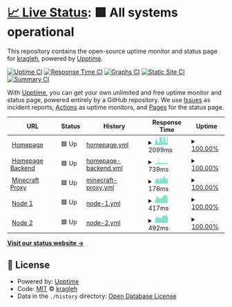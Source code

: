 # [📈 Live Status](https://status.maze.quest): <!--live status--> **🟩 All systems operational**

This repository contains the open-source uptime monitor and status page for [kragleh](https://kragleh.com), powered by [Upptime](https://github.com/upptime/upptime).

[![Uptime CI](https://github.com/kragleh/status.maze.quest/workflows/Uptime%20CI/badge.svg)](https://github.com/kragleh/status.maze.quest/actions?query=workflow%3A%22Uptime+CI%22)
[![Response Time CI](https://github.com/kragleh/status.maze.quest/workflows/Response%20Time%20CI/badge.svg)](https://github.com/kragleh/status.maze.quest/actions?query=workflow%3A%22Response+Time+CI%22)
[![Graphs CI](https://github.com/kragleh/status.maze.quest/workflows/Graphs%20CI/badge.svg)](https://github.com/kragleh/status.maze.quest/actions?query=workflow%3A%22Graphs+CI%22)
[![Static Site CI](https://github.com/kragleh/status.maze.quest/workflows/Static%20Site%20CI/badge.svg)](https://github.com/kragleh/status.maze.quest/actions?query=workflow%3A%22Static+Site+CI%22)
[![Summary CI](https://github.com/kragleh/status.maze.quest/workflows/Summary%20CI/badge.svg)](https://github.com/kragleh/status.maze.quest/actions?query=workflow%3A%22Summary+CI%22)

With [Upptime](https://upptime.js.org), you can get your own unlimited and free uptime monitor and status page, powered entirely by a GitHub repository. We use [Issues](https://github.com/kragleh/status.maze.quest/issues) as incident reports, [Actions](https://github.com/kragleh/status.maze.quest/actions) as uptime monitors, and [Pages](https://status.maze.quest) for the status page.

<!--start: status pages-->
<!-- This summary is generated by Upptime (https://github.com/upptime/upptime) -->
<!-- Do not edit this manually, your changes will be overwritten -->
<!-- prettier-ignore -->
| URL | Status | History | Response Time | Uptime |
| --- | ------ | ------- | ------------- | ------ |
| <img alt="" src="https://icons.duckduckgo.com/ip3/maze.quest.ico" height="13"> [Homepage](https://maze.quest) | 🟩 Up | [homepage.yml](https://github.com/kragleh/status.maze.quest/commits/HEAD/history/homepage.yml) | <details><summary><img alt="Response time graph" src="./graphs/homepage/response-time-week.png" height="20"> 2099ms</summary><br><a href="https://status.maze.quest/history/homepage"><img alt="Response time 2099" src="https://img.shields.io/endpoint?url=https%3A%2F%2Fraw.githubusercontent.com%2Fkragleh%2Fstatus.maze.quest%2FHEAD%2Fapi%2Fhomepage%2Fresponse-time.json"></a><br><a href="https://status.maze.quest/history/homepage"><img alt="24-hour response time 3268" src="https://img.shields.io/endpoint?url=https%3A%2F%2Fraw.githubusercontent.com%2Fkragleh%2Fstatus.maze.quest%2FHEAD%2Fapi%2Fhomepage%2Fresponse-time-day.json"></a><br><a href="https://status.maze.quest/history/homepage"><img alt="7-day response time 2099" src="https://img.shields.io/endpoint?url=https%3A%2F%2Fraw.githubusercontent.com%2Fkragleh%2Fstatus.maze.quest%2FHEAD%2Fapi%2Fhomepage%2Fresponse-time-week.json"></a><br><a href="https://status.maze.quest/history/homepage"><img alt="30-day response time 2099" src="https://img.shields.io/endpoint?url=https%3A%2F%2Fraw.githubusercontent.com%2Fkragleh%2Fstatus.maze.quest%2FHEAD%2Fapi%2Fhomepage%2Fresponse-time-month.json"></a><br><a href="https://status.maze.quest/history/homepage"><img alt="1-year response time 2099" src="https://img.shields.io/endpoint?url=https%3A%2F%2Fraw.githubusercontent.com%2Fkragleh%2Fstatus.maze.quest%2FHEAD%2Fapi%2Fhomepage%2Fresponse-time-year.json"></a></details> | <details><summary><a href="https://status.maze.quest/history/homepage">100.00%</a></summary><a href="https://status.maze.quest/history/homepage"><img alt="All-time uptime 100.00%" src="https://img.shields.io/endpoint?url=https%3A%2F%2Fraw.githubusercontent.com%2Fkragleh%2Fstatus.maze.quest%2FHEAD%2Fapi%2Fhomepage%2Fuptime.json"></a><br><a href="https://status.maze.quest/history/homepage"><img alt="24-hour uptime 100.00%" src="https://img.shields.io/endpoint?url=https%3A%2F%2Fraw.githubusercontent.com%2Fkragleh%2Fstatus.maze.quest%2FHEAD%2Fapi%2Fhomepage%2Fuptime-day.json"></a><br><a href="https://status.maze.quest/history/homepage"><img alt="7-day uptime 100.00%" src="https://img.shields.io/endpoint?url=https%3A%2F%2Fraw.githubusercontent.com%2Fkragleh%2Fstatus.maze.quest%2FHEAD%2Fapi%2Fhomepage%2Fuptime-week.json"></a><br><a href="https://status.maze.quest/history/homepage"><img alt="30-day uptime 100.00%" src="https://img.shields.io/endpoint?url=https%3A%2F%2Fraw.githubusercontent.com%2Fkragleh%2Fstatus.maze.quest%2FHEAD%2Fapi%2Fhomepage%2Fuptime-month.json"></a><br><a href="https://status.maze.quest/history/homepage"><img alt="1-year uptime 100.00%" src="https://img.shields.io/endpoint?url=https%3A%2F%2Fraw.githubusercontent.com%2Fkragleh%2Fstatus.maze.quest%2FHEAD%2Fapi%2Fhomepage%2Fuptime-year.json"></a></details>
| <img alt="" src="https://icons.duckduckgo.com/ip3/cms.maze.quest.ico" height="13"> [Homepage Backend](https://cms.maze.quest) | 🟩 Up | [homepage-backend.yml](https://github.com/kragleh/status.maze.quest/commits/HEAD/history/homepage-backend.yml) | <details><summary><img alt="Response time graph" src="./graphs/homepage-backend/response-time-week.png" height="20"> 739ms</summary><br><a href="https://status.maze.quest/history/homepage-backend"><img alt="Response time 739" src="https://img.shields.io/endpoint?url=https%3A%2F%2Fraw.githubusercontent.com%2Fkragleh%2Fstatus.maze.quest%2FHEAD%2Fapi%2Fhomepage-backend%2Fresponse-time.json"></a><br><a href="https://status.maze.quest/history/homepage-backend"><img alt="24-hour response time 470" src="https://img.shields.io/endpoint?url=https%3A%2F%2Fraw.githubusercontent.com%2Fkragleh%2Fstatus.maze.quest%2FHEAD%2Fapi%2Fhomepage-backend%2Fresponse-time-day.json"></a><br><a href="https://status.maze.quest/history/homepage-backend"><img alt="7-day response time 739" src="https://img.shields.io/endpoint?url=https%3A%2F%2Fraw.githubusercontent.com%2Fkragleh%2Fstatus.maze.quest%2FHEAD%2Fapi%2Fhomepage-backend%2Fresponse-time-week.json"></a><br><a href="https://status.maze.quest/history/homepage-backend"><img alt="30-day response time 739" src="https://img.shields.io/endpoint?url=https%3A%2F%2Fraw.githubusercontent.com%2Fkragleh%2Fstatus.maze.quest%2FHEAD%2Fapi%2Fhomepage-backend%2Fresponse-time-month.json"></a><br><a href="https://status.maze.quest/history/homepage-backend"><img alt="1-year response time 739" src="https://img.shields.io/endpoint?url=https%3A%2F%2Fraw.githubusercontent.com%2Fkragleh%2Fstatus.maze.quest%2FHEAD%2Fapi%2Fhomepage-backend%2Fresponse-time-year.json"></a></details> | <details><summary><a href="https://status.maze.quest/history/homepage-backend">100.00%</a></summary><a href="https://status.maze.quest/history/homepage-backend"><img alt="All-time uptime 100.00%" src="https://img.shields.io/endpoint?url=https%3A%2F%2Fraw.githubusercontent.com%2Fkragleh%2Fstatus.maze.quest%2FHEAD%2Fapi%2Fhomepage-backend%2Fuptime.json"></a><br><a href="https://status.maze.quest/history/homepage-backend"><img alt="24-hour uptime 100.00%" src="https://img.shields.io/endpoint?url=https%3A%2F%2Fraw.githubusercontent.com%2Fkragleh%2Fstatus.maze.quest%2FHEAD%2Fapi%2Fhomepage-backend%2Fuptime-day.json"></a><br><a href="https://status.maze.quest/history/homepage-backend"><img alt="7-day uptime 100.00%" src="https://img.shields.io/endpoint?url=https%3A%2F%2Fraw.githubusercontent.com%2Fkragleh%2Fstatus.maze.quest%2FHEAD%2Fapi%2Fhomepage-backend%2Fuptime-week.json"></a><br><a href="https://status.maze.quest/history/homepage-backend"><img alt="30-day uptime 100.00%" src="https://img.shields.io/endpoint?url=https%3A%2F%2Fraw.githubusercontent.com%2Fkragleh%2Fstatus.maze.quest%2FHEAD%2Fapi%2Fhomepage-backend%2Fuptime-month.json"></a><br><a href="https://status.maze.quest/history/homepage-backend"><img alt="1-year uptime 100.00%" src="https://img.shields.io/endpoint?url=https%3A%2F%2Fraw.githubusercontent.com%2Fkragleh%2Fstatus.maze.quest%2FHEAD%2Fapi%2Fhomepage-backend%2Fuptime-year.json"></a></details>
| <img alt="" src="https://www.minecraft.net/etc.clientlibs/minecraft/clientlibs/main/resources/favicon-32x32.png" height="13"> [Minecraft Proxy](play.maze.quest) | 🟩 Up | [minecraft-proxy.yml](https://github.com/kragleh/status.maze.quest/commits/HEAD/history/minecraft-proxy.yml) | <details><summary><img alt="Response time graph" src="./graphs/minecraft-proxy/response-time-week.png" height="20"> 178ms</summary><br><a href="https://status.maze.quest/history/minecraft-proxy"><img alt="Response time 178" src="https://img.shields.io/endpoint?url=https%3A%2F%2Fraw.githubusercontent.com%2Fkragleh%2Fstatus.maze.quest%2FHEAD%2Fapi%2Fminecraft-proxy%2Fresponse-time.json"></a><br><a href="https://status.maze.quest/history/minecraft-proxy"><img alt="24-hour response time 197" src="https://img.shields.io/endpoint?url=https%3A%2F%2Fraw.githubusercontent.com%2Fkragleh%2Fstatus.maze.quest%2FHEAD%2Fapi%2Fminecraft-proxy%2Fresponse-time-day.json"></a><br><a href="https://status.maze.quest/history/minecraft-proxy"><img alt="7-day response time 178" src="https://img.shields.io/endpoint?url=https%3A%2F%2Fraw.githubusercontent.com%2Fkragleh%2Fstatus.maze.quest%2FHEAD%2Fapi%2Fminecraft-proxy%2Fresponse-time-week.json"></a><br><a href="https://status.maze.quest/history/minecraft-proxy"><img alt="30-day response time 178" src="https://img.shields.io/endpoint?url=https%3A%2F%2Fraw.githubusercontent.com%2Fkragleh%2Fstatus.maze.quest%2FHEAD%2Fapi%2Fminecraft-proxy%2Fresponse-time-month.json"></a><br><a href="https://status.maze.quest/history/minecraft-proxy"><img alt="1-year response time 178" src="https://img.shields.io/endpoint?url=https%3A%2F%2Fraw.githubusercontent.com%2Fkragleh%2Fstatus.maze.quest%2FHEAD%2Fapi%2Fminecraft-proxy%2Fresponse-time-year.json"></a></details> | <details><summary><a href="https://status.maze.quest/history/minecraft-proxy">100.00%</a></summary><a href="https://status.maze.quest/history/minecraft-proxy"><img alt="All-time uptime 100.00%" src="https://img.shields.io/endpoint?url=https%3A%2F%2Fraw.githubusercontent.com%2Fkragleh%2Fstatus.maze.quest%2FHEAD%2Fapi%2Fminecraft-proxy%2Fuptime.json"></a><br><a href="https://status.maze.quest/history/minecraft-proxy"><img alt="24-hour uptime 100.00%" src="https://img.shields.io/endpoint?url=https%3A%2F%2Fraw.githubusercontent.com%2Fkragleh%2Fstatus.maze.quest%2FHEAD%2Fapi%2Fminecraft-proxy%2Fuptime-day.json"></a><br><a href="https://status.maze.quest/history/minecraft-proxy"><img alt="7-day uptime 100.00%" src="https://img.shields.io/endpoint?url=https%3A%2F%2Fraw.githubusercontent.com%2Fkragleh%2Fstatus.maze.quest%2FHEAD%2Fapi%2Fminecraft-proxy%2Fuptime-week.json"></a><br><a href="https://status.maze.quest/history/minecraft-proxy"><img alt="30-day uptime 100.00%" src="https://img.shields.io/endpoint?url=https%3A%2F%2Fraw.githubusercontent.com%2Fkragleh%2Fstatus.maze.quest%2FHEAD%2Fapi%2Fminecraft-proxy%2Fuptime-month.json"></a><br><a href="https://status.maze.quest/history/minecraft-proxy"><img alt="1-year uptime 100.00%" src="https://img.shields.io/endpoint?url=https%3A%2F%2Fraw.githubusercontent.com%2Fkragleh%2Fstatus.maze.quest%2FHEAD%2Fapi%2Fminecraft-proxy%2Fuptime-year.json"></a></details>
| <img alt="" src="https://icons.duckduckgo.com/ip3/node.kragleh.com.ico" height="13"> [Node 1](https://node.kragleh.com:8080) | 🟩 Up | [node-1.yml](https://github.com/kragleh/status.maze.quest/commits/HEAD/history/node-1.yml) | <details><summary><img alt="Response time graph" src="./graphs/node-1/response-time-week.png" height="20"> 417ms</summary><br><a href="https://status.maze.quest/history/node-1"><img alt="Response time 417" src="https://img.shields.io/endpoint?url=https%3A%2F%2Fraw.githubusercontent.com%2Fkragleh%2Fstatus.maze.quest%2FHEAD%2Fapi%2Fnode-1%2Fresponse-time.json"></a><br><a href="https://status.maze.quest/history/node-1"><img alt="24-hour response time 300" src="https://img.shields.io/endpoint?url=https%3A%2F%2Fraw.githubusercontent.com%2Fkragleh%2Fstatus.maze.quest%2FHEAD%2Fapi%2Fnode-1%2Fresponse-time-day.json"></a><br><a href="https://status.maze.quest/history/node-1"><img alt="7-day response time 417" src="https://img.shields.io/endpoint?url=https%3A%2F%2Fraw.githubusercontent.com%2Fkragleh%2Fstatus.maze.quest%2FHEAD%2Fapi%2Fnode-1%2Fresponse-time-week.json"></a><br><a href="https://status.maze.quest/history/node-1"><img alt="30-day response time 417" src="https://img.shields.io/endpoint?url=https%3A%2F%2Fraw.githubusercontent.com%2Fkragleh%2Fstatus.maze.quest%2FHEAD%2Fapi%2Fnode-1%2Fresponse-time-month.json"></a><br><a href="https://status.maze.quest/history/node-1"><img alt="1-year response time 417" src="https://img.shields.io/endpoint?url=https%3A%2F%2Fraw.githubusercontent.com%2Fkragleh%2Fstatus.maze.quest%2FHEAD%2Fapi%2Fnode-1%2Fresponse-time-year.json"></a></details> | <details><summary><a href="https://status.maze.quest/history/node-1">100.00%</a></summary><a href="https://status.maze.quest/history/node-1"><img alt="All-time uptime 100.00%" src="https://img.shields.io/endpoint?url=https%3A%2F%2Fraw.githubusercontent.com%2Fkragleh%2Fstatus.maze.quest%2FHEAD%2Fapi%2Fnode-1%2Fuptime.json"></a><br><a href="https://status.maze.quest/history/node-1"><img alt="24-hour uptime 100.00%" src="https://img.shields.io/endpoint?url=https%3A%2F%2Fraw.githubusercontent.com%2Fkragleh%2Fstatus.maze.quest%2FHEAD%2Fapi%2Fnode-1%2Fuptime-day.json"></a><br><a href="https://status.maze.quest/history/node-1"><img alt="7-day uptime 100.00%" src="https://img.shields.io/endpoint?url=https%3A%2F%2Fraw.githubusercontent.com%2Fkragleh%2Fstatus.maze.quest%2FHEAD%2Fapi%2Fnode-1%2Fuptime-week.json"></a><br><a href="https://status.maze.quest/history/node-1"><img alt="30-day uptime 100.00%" src="https://img.shields.io/endpoint?url=https%3A%2F%2Fraw.githubusercontent.com%2Fkragleh%2Fstatus.maze.quest%2FHEAD%2Fapi%2Fnode-1%2Fuptime-month.json"></a><br><a href="https://status.maze.quest/history/node-1"><img alt="1-year uptime 100.00%" src="https://img.shields.io/endpoint?url=https%3A%2F%2Fraw.githubusercontent.com%2Fkragleh%2Fstatus.maze.quest%2FHEAD%2Fapi%2Fnode-1%2Fuptime-year.json"></a></details>
| <img alt="" src="https://icons.duckduckgo.com/ip3/node2.kragleh.com.ico" height="13"> [Node 2](https://node2.kragleh.com:2023) | 🟩 Up | [node-2.yml](https://github.com/kragleh/status.maze.quest/commits/HEAD/history/node-2.yml) | <details><summary><img alt="Response time graph" src="./graphs/node-2/response-time-week.png" height="20"> 492ms</summary><br><a href="https://status.maze.quest/history/node-2"><img alt="Response time 492" src="https://img.shields.io/endpoint?url=https%3A%2F%2Fraw.githubusercontent.com%2Fkragleh%2Fstatus.maze.quest%2FHEAD%2Fapi%2Fnode-2%2Fresponse-time.json"></a><br><a href="https://status.maze.quest/history/node-2"><img alt="24-hour response time 419" src="https://img.shields.io/endpoint?url=https%3A%2F%2Fraw.githubusercontent.com%2Fkragleh%2Fstatus.maze.quest%2FHEAD%2Fapi%2Fnode-2%2Fresponse-time-day.json"></a><br><a href="https://status.maze.quest/history/node-2"><img alt="7-day response time 492" src="https://img.shields.io/endpoint?url=https%3A%2F%2Fraw.githubusercontent.com%2Fkragleh%2Fstatus.maze.quest%2FHEAD%2Fapi%2Fnode-2%2Fresponse-time-week.json"></a><br><a href="https://status.maze.quest/history/node-2"><img alt="30-day response time 492" src="https://img.shields.io/endpoint?url=https%3A%2F%2Fraw.githubusercontent.com%2Fkragleh%2Fstatus.maze.quest%2FHEAD%2Fapi%2Fnode-2%2Fresponse-time-month.json"></a><br><a href="https://status.maze.quest/history/node-2"><img alt="1-year response time 492" src="https://img.shields.io/endpoint?url=https%3A%2F%2Fraw.githubusercontent.com%2Fkragleh%2Fstatus.maze.quest%2FHEAD%2Fapi%2Fnode-2%2Fresponse-time-year.json"></a></details> | <details><summary><a href="https://status.maze.quest/history/node-2">100.00%</a></summary><a href="https://status.maze.quest/history/node-2"><img alt="All-time uptime 100.00%" src="https://img.shields.io/endpoint?url=https%3A%2F%2Fraw.githubusercontent.com%2Fkragleh%2Fstatus.maze.quest%2FHEAD%2Fapi%2Fnode-2%2Fuptime.json"></a><br><a href="https://status.maze.quest/history/node-2"><img alt="24-hour uptime 100.00%" src="https://img.shields.io/endpoint?url=https%3A%2F%2Fraw.githubusercontent.com%2Fkragleh%2Fstatus.maze.quest%2FHEAD%2Fapi%2Fnode-2%2Fuptime-day.json"></a><br><a href="https://status.maze.quest/history/node-2"><img alt="7-day uptime 100.00%" src="https://img.shields.io/endpoint?url=https%3A%2F%2Fraw.githubusercontent.com%2Fkragleh%2Fstatus.maze.quest%2FHEAD%2Fapi%2Fnode-2%2Fuptime-week.json"></a><br><a href="https://status.maze.quest/history/node-2"><img alt="30-day uptime 100.00%" src="https://img.shields.io/endpoint?url=https%3A%2F%2Fraw.githubusercontent.com%2Fkragleh%2Fstatus.maze.quest%2FHEAD%2Fapi%2Fnode-2%2Fuptime-month.json"></a><br><a href="https://status.maze.quest/history/node-2"><img alt="1-year uptime 100.00%" src="https://img.shields.io/endpoint?url=https%3A%2F%2Fraw.githubusercontent.com%2Fkragleh%2Fstatus.maze.quest%2FHEAD%2Fapi%2Fnode-2%2Fuptime-year.json"></a></details>

<!--end: status pages-->

[**Visit our status website →**](https://status.maze.quest)

## 📄 License

- Powered by: [Upptime](https://github.com/upptime/upptime)
- Code: [MIT](./LICENSE) © [kragleh](https://kragleh.com)
- Data in the `./history` directory: [Open Database License](https://opendatacommons.org/licenses/odbl/1-0/)
